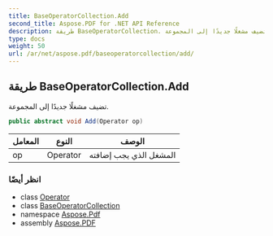 ```yaml
---
title: BaseOperatorCollection.Add
second_title: Aspose.PDF for .NET API Reference
description: طريقة BaseOperatorCollection. تضيف مشغلًا جديدًا إلى المجموعة
type: docs
weight: 50
url: /ar/net/aspose.pdf/baseoperatorcollection/add/
---
```

## طريقة BaseOperatorCollection.Add

تضيف مشغلًا جديدًا إلى المجموعة.

```csharp
public abstract void Add(Operator op)
```

| المعامل | النوع | الوصف |
| --- | --- | --- |
| op | Operator | المشغل الذي يجب إضافته |

### انظر أيضًا

* class [Operator](../../operator/)
* class [BaseOperatorCollection](../)
* namespace [Aspose.Pdf](../../../aspose.pdf/)
* assembly [Aspose.PDF](../../../)